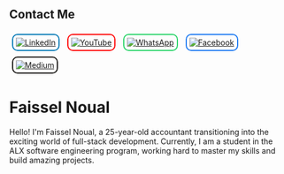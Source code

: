 ## Contact Me
<p align="left">
  <a href="https:/https://www.linkedin.com/in/faissel-noual-8b81ab20b//" target="_blank" rel="noreferrer" style="display: inline-block; margin: 5px; border: 2px solid #0077B5; border-radius: 10px; padding: 5px;">
    <img src="https://img.shields.io/badge/LinkedIn-0077B5?style=flat-square&logo=linkedin&logoColor=white" alt="LinkedIn" style="display: block;" />
  </a>
  <a href="https://www.youtube.com/channel/your-youtube-channel-id" target="_blank" rel="noreferrer" style="display: inline-block; margin: 5px; border: 2px solid #FF0000; border-radius: 10px; padding: 5px;">
    <img src="https://img.shields.io/badge/YouTube-FF0000?style=flat-square&logo=youtube&logoColor=white" alt="YouTube" style="display: block;" />
  </a>
  <a href="https://wa.me/+212777480918" target="_blank" rel="noreferrer" style="display: inline-block; margin: 5px; border: 2px solid #25D366; border-radius: 10px; padding: 5px;">
    <img src="https://img.shields.io/badge/WhatsApp-25D366?style=flat-square&logo=whatsapp&logoColor=white" alt="WhatsApp" style="display: block;" />
  </a>
  <a href="https://www.facebook.com/your-facebook-profile" target="_blank" rel="noreferrer" style="display: inline-block; margin: 5px; border: 2px solid #1877F2; border-radius: 10px; padding: 5px;">
    <img src="https://img.shields.io/badge/Facebook-1877F2?style=flat-square&logo=facebook&logoColor=white" alt="Facebook" style="display: block;" />
  </a>
  <a href="https://medium.com/@noualfaissel" target="_blank" rel="noreferrer" style="display: inline-block; margin: 5px; border: 2px solid #12100E; border-radius: 10px; padding: 5px;">
    <img src="https://img.shields.io/badge/Medium-12100E?style=flat-square&logo=medium&logoColor=white" alt="Medium" style="display: block;" />
  </a>
</p>





# Faissel Noual

Hello! I'm Faissel Noual,
a 25-year-old accountant transitioning into the exciting world of full-stack development. Currently,
I am a student in the ALX software engineering program, working hard to master my skills and build amazing projects.




